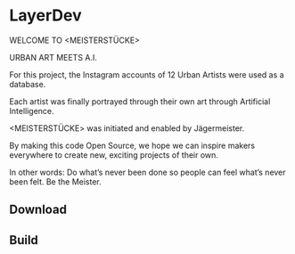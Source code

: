 # LayerDev

WELCOME TO <MEISTERSTÜCKE>

URBAN ART MEETS A.I.

 

For this project, the Instagram accounts of 12 Urban Artists were used as a database.

Each artist was finally portrayed through their own art through Artificial Intelligence.

<MEISTERSTÜCKE> was initiated and enabled by Jägermeister.

By making this code Open Source, we hope we can inspire makers everywhere to create new, exciting projects of their own.

In other words: Do what’s never been done so people can feel what’s never been felt. Be the Meister.

## Download


## Build

